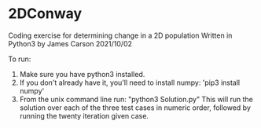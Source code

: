 # 2DConway
Coding exercise for determining change in a 2D population
Written in Python3 by James Carson 2021/10/02

To run:
1) Make sure you have python3 installed.
2) If you don't already have it, you'll need to install numpy: 'pip3 install numpy'
3) From the unix command line run: "python3 Solution.py"
    This will run the solution over each of the three test cases in numeric order, followed by running the twenty iteration given case.


